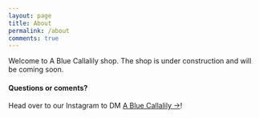 ```yaml
---
layout: page
title: About
permalink: /about
comments: true
---
```


<div class="row justify-content-between">
<div class="col-md-8 pr-5">

<p>Welcome to A Blue Callalily shop. The shop is under construction and will be coming soon.</p>

<h4>Questions or coments?</h4>

<p>Head over to our Instagram to DM <a target="_blank" href="https://instagram.com/abluecallalily" class="btn btn-light"> A Blue Callalily &rarr;</a>!</p>

</div>

</div>

